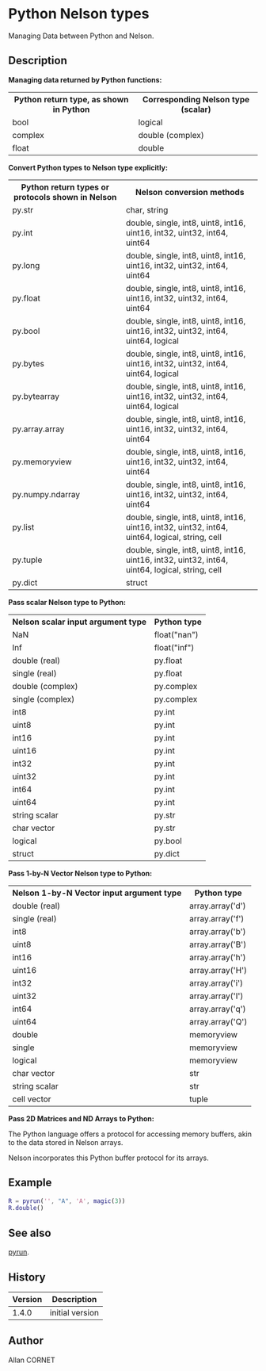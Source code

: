 # Python Nelson types

Managing Data between Python and Nelson.

## Description

  <p>
    <b>Managing data returned by Python functions:</b>
  </p>
  <table style="width:100%">
    <tr>
      <th>Python return type, as shown in Python</th>
      <th>Corresponding Nelson type (scalar)</th>
    </tr>
    <tr>
      <td>bool</td>
      <td>logical</td>
    </tr>
    <tr>
      <td>complex</td>
      <td>double (complex)</td>
    </tr>
    <tr>
      <td>float</td>
      <td>double</td>
    </tr>
  </table>
  <p/>
  <p>
    <b>Convert Python types to Nelson type explicitly:</b>
  </p>
  <p/>
  <table style="width:100%">
    <tr>
      <th>Python return types or protocols shown in Nelson</th>
      <th>Nelson conversion methods</th>
    </tr>
    <tr>
      <td>py.str</td>
      <td>char, string</td>
    </tr>
    <tr>
      <td>py.int</td>
      <td>double, single, int8, uint8, int16, uint16, int32, uint32, int64, uint64</td>
    </tr>
    <tr>
      <td>py.long</td>
      <td>double, single, int8, uint8, int16, uint16, int32, uint32, int64, uint64</td>
    </tr>
    <tr>
      <td>py.float</td>
      <td>double, single, int8, uint8, int16, uint16, int32, uint32, int64, uint64</td>
    </tr>
    <tr>
      <td>py.bool</td>
      <td>double, single, int8, uint8, int16, uint16, int32, uint32, int64, uint64, logical</td>
    </tr>
    <tr>
      <td>py.bytes</td>
      <td>double, single, int8, uint8, int16, uint16, int32, uint32, int64, uint64, logical</td>
    </tr>
    <tr>
      <td>py.bytearray</td>
      <td>double, single, int8, uint8, int16, uint16, int32, uint32, int64, uint64, logical</td>
    </tr>
    <tr>
      <td>py.array.array</td>
      <td>double, single, int8, uint8, int16, uint16, int32, uint32, int64, uint64</td>
    </tr>
    <tr>
      <td>py.memoryview</td>
      <td>double, single, int8, uint8, int16, uint16, int32, uint32, int64, uint64</td>
    </tr>
    <tr>
      <td>py.numpy.ndarray</td>
      <td>double, single, int8, uint8, int16, uint16, int32, uint32, int64, uint64</td>
    </tr>
    <tr>
      <td>py.list</td>
      <td>double, single, int8, uint8, int16, uint16, int32, uint32, int64, uint64, logical, string, cell</td>
    </tr>
    <tr>
      <td>py.tuple</td>
      <td>double, single, int8, uint8, int16, uint16, int32, uint32, int64, uint64, logical, string, cell</td>
    </tr>
    <tr>
      <td>py.dict</td>
      <td>struct</td>
    </tr>
  </table>
  <p/>
  <p>
    <b>Pass scalar Nelson type to Python:</b>
  </p>
  <p/>
  <table style="width:100%">
    <tr>
      <th>Nelson scalar input argument type</th>
      <th>Python type</th>
    </tr>
    <tr>
      <td>NaN</td>
      <td>float("nan")</td>
    </tr>
    <tr>
      <td>Inf</td>
      <td>float("inf")</td>
    </tr>
    <tr>
      <td>double (real)</td>
      <td>py.float</td>
    </tr>
    <tr>
      <td>single (real)</td>
      <td>py.float</td>
    </tr>
    <tr>
      <td>double (complex)</td>
      <td>py.complex</td>
    </tr>
    <tr>
      <td>single (complex)</td>
      <td>py.complex</td>
    </tr>
    <tr>
      <td>int8</td>
      <td>py.int</td>
    </tr>
    <tr>
      <td>uint8</td>
      <td>py.int</td>
    </tr>
    <tr>
      <td>int16</td>
      <td>py.int</td>
    </tr>
    <tr>
      <td>uint16</td>
      <td>py.int</td>
    </tr>
    <tr>
      <td>int32</td>
      <td>py.int</td>
    </tr>
    <tr>
      <td>uint32</td>
      <td>py.int</td>
    </tr>
    <tr>
      <td>int64</td>
      <td>py.int</td>
    </tr>
    <tr>
      <td>uint64</td>
      <td>py.int</td>
    </tr>
    <tr>
      <td>string scalar</td>
      <td>py.str</td>
    </tr>
    <tr>
      <td>char vector</td>
      <td>py.str</td>
    </tr>
    <tr>
      <td>logical</td>
      <td>py.bool</td>
    </tr>
    <tr>
      <td>struct</td>
      <td>py.dict</td>
    </tr>
  </table>
  <p/>
  <p>
    <b>Pass 1-by-N Vector Nelson type to Python:</b>
  </p>
  <p/>
  <table style="width:100%">
    <tr>
      <th>Nelson 1-by-N Vector input argument type</th>
      <th>Python type</th>
    </tr>
    <tr>
      <td>double (real)</td>
      <td>array.array('d')</td>
    </tr>
    <tr>
      <td>single (real)</td>
      <td>array.array('f')</td>
    </tr>
    <tr>
      <td>int8</td>
      <td>array.array('b')</td>
    </tr>
    <tr>
      <td>uint8</td>
      <td>array.array('B')</td>
    </tr>
    <tr>
      <td>int16</td>
      <td>array.array('h')</td>
    </tr>
    <tr>
      <td>uint16</td>
      <td>array.array('H')</td>
    </tr>
    <tr>
      <td>int32</td>
      <td>array.array('i')</td>
    </tr>
    <tr>
      <td>uint32</td>
      <td>array.array('I')</td>
    </tr>
    <tr>
      <td>int64</td>
      <td>array.array('q')</td>
    </tr>
    <tr>
      <td>uint64</td>
      <td>array.array('Q')</td>
    </tr>
    <tr>
      <td>double</td>
      <td>memoryview</td>
    </tr>
    <tr>
      <td>single</td>
      <td>memoryview</td>
    </tr>
    <tr>
      <td>logical</td>
      <td>memoryview</td>
    </tr>
    <tr>
      <td>char vector</td>
      <td>str</td>
    </tr>
    <tr>
      <td>string scalar</td>
      <td>str</td>
    </tr>
    <tr>
      <td>cell vector</td>
      <td>tuple</td>
    </tr>
  </table>
  <p/>
  <p>
    <b>Pass 2D Matrices and ND Arrays to Python:</b>
  </p>
  <p>The Python language offers a protocol for accessing memory buffers, akin to the data stored in Nelson arrays.</p>
  <p>Nelson incorporates this Python buffer protocol for its arrays.</p>

## Example

```matlab
R = pyrun('', "A", 'A', magic(3))
R.double()
```

## See also

[pyrun](pyrun.md).

## History

| Version | Description     |
| ------- | --------------- |
| 1.4.0   | initial version |

## Author

Allan CORNET
